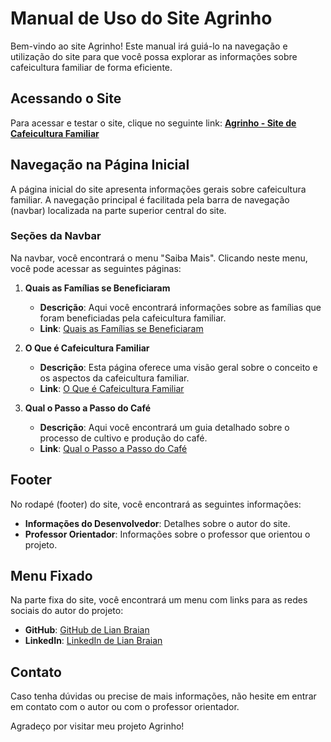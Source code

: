 # Manual de Uso do Site Agrinho

Bem-vindo ao site Agrinho! Este manual irá guiá-lo na navegação e utilização do site para que você possa explorar as informações sobre cafeicultura familiar de forma eficiente.

## Acessando o Site

Para acessar e testar o site, clique no seguinte link:
[**Agrinho - Site de Cafeicultura Familiar**](https://dionizur.github.io/agrinho/)

## Navegação na Página Inicial

A página inicial do site apresenta informações gerais sobre cafeicultura familiar. A navegação principal é facilitada pela barra de navegação (navbar) localizada na parte superior central do site. 

### Seções da Navbar

Na navbar, você encontrará o menu "Saiba Mais". Clicando neste menu, você pode acessar as seguintes páginas:

1. **Quais as Famílias se Beneficiaram**
   - **Descrição**: Aqui você encontrará informações sobre as famílias que foram beneficiadas pela cafeicultura familiar.
   - **Link**: [Quais as Famílias se Beneficiaram](https://dionizur.github.io/agrinho/pages/familias.html)

2. **O Que é Cafeicultura Familiar**
   - **Descrição**: Esta página oferece uma visão geral sobre o conceito e os aspectos da cafeicultura familiar.
   - **Link**: [O Que é Cafeicultura Familiar](https://dionizur.github.io/agrinho/pages/cafe_fml.html)

3. **Qual o Passo a Passo do Café**
   - **Descrição**: Aqui você encontrará um guia detalhado sobre o processo de cultivo e produção do café.
   - **Link**: [Qual o Passo a Passo do Café](https://dionizur.github.io/agrinho/pages/passo_cafe.html)

## Footer

No rodapé (footer) do site, você encontrará as seguintes informações:

- **Informações do Desenvolvedor**: Detalhes sobre o autor do site.
- **Professor Orientador**: Informações sobre o professor que orientou o projeto.

## Menu Fixado

Na parte fixa do site, você encontrará um menu com links para as redes sociais do autor do projeto:

- **GitHub**: [GitHub de Lian Braian](https://github.com/dionizur)
- **LinkedIn**: [LinkedIn de Lian Braian]([https://www.linkedin.com/in/lianbraian](https://www.linkedin.com/in/lian-braiam-mendes-765aab310))

## Contato

Caso tenha dúvidas ou precise de mais informações, não hesite em entrar em contato com o autor ou com o professor orientador.

Agradeço por visitar meu projeto Agrinho!

